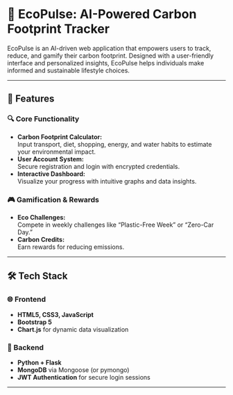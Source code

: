 # 🌱 EcoPulse: AI-Powered Carbon Footprint Tracker

EcoPulse is an AI-driven web application that empowers users to track, reduce, and gamify their carbon footprint. Designed with a user-friendly interface and personalized insights, EcoPulse helps individuals make informed and sustainable lifestyle choices.

---

## 🚀 Features

### 🔍 Core Functionality
- **Carbon Footprint Calculator:**  
  Input transport, diet, shopping, energy, and water habits to estimate your environmental impact.
- **User Account System:**  
  Secure registration and login with encrypted credentials.
- **Interactive Dashboard:**  
  Visualize your progress with intuitive graphs and data insights.

### 🎮 Gamification & Rewards
- **Eco Challenges:**  
  Compete in weekly challenges like “Plastic-Free Week” or “Zero-Car Day.”
- **Carbon Credits:**  
  Earn rewards for reducing emissions.

---

## 🛠️ Tech Stack

### 🌐 Frontend
- **HTML5, CSS3, JavaScript**
- **Bootstrap 5**
- **Chart.js** for dynamic data visualization

### 🧠 Backend
- **Python + Flask**
- **MongoDB** via Mongoose (or pymongo)
- **JWT Authentication** for secure login sessions

---
